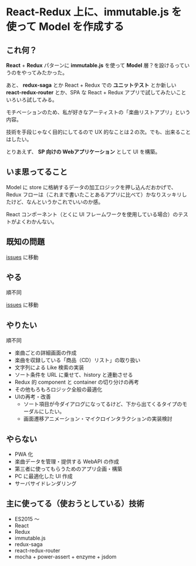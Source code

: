 # React-Redux 上に、immutable.js を使って Model を作成する

## これ何？

**React** + **Redux** パターンに **immutable.js** を使って **Model** 層？を設けるっていうのをやってみたかった。

あと、 **redux-saga** とか React + Redux での **ユニットテスト** とか新しい **react-redux-router** とか、SPA な React + Redux アプリで試してみたいこといろいろ試してみる。

モチベーションのため、私が好きなアーティストの「楽曲リストアプリ」という内容。

技術を手段じゃなく目的にしてるので UX 的なことは２の次。でも、出来ることはしたい。

とりあえず、 **SP 向けの Webアプリケーション** として UI を構築。


## いま思ってること

Model に store に格納するデータの加工ロジックを押し込んだおかげで、Redux フローは（これまで書いたことあるアプリに比べて）かなりスッキリしたけど、なんというかこれでいいのか感。

React コンポーネント（とくに UI フレームワークを使用している場合）のテストがよくわかんない。


## 既知の問題

[issues](https://github.com/wusagi24/react-redux-model/issues) に移動


## やる

順不同

[issues](https://github.com/wusagi24/react-redux-model/issues) に移動


## やりたい

順不同

- 楽曲ごとの詳細画面の作成
- 楽曲を収録している「商品（CD）リスト」の取り扱い
- 文字列による Like 検索の実装
- ソート条件を URL に乗せて、history と連動させる
- Redux 的 component と container の切り分けの再考
- その他もろもろロジック全般の最適化
- UIの再考・改善
    * ソート項目が今ダイアログになってるけど、下から出てくるタイプのモーダルにしたい。
    * 画面遷移アニメーション・マイクロインタラクションの実装検討


## やらない

- PWA 化
- 楽曲データを管理・提供する WebAPI の作成
- 第三者に使ってもらうためのアプリ企画・構築
- PC に最適化した UI 作成
- サーバサイドレンダリング


## 主に使ってる（使おうとしている）技術

* ES2015 ～
* React
* Redux
* immutable.js
* redux-saga
* react-redux-router
* mocha + power-assert + enzyme + jsdom
